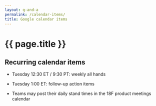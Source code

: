 ```yaml
---
layout: q-and-a
permalink: /calendar-items/
title: Google calendar items
---
```

# {{ page.title }}

## Recurring calendar items

* Tuesday 12:30 ET / 9:30 PT: weekly all hands

* Tuesday 1:00 ET: follow-up action items

* Teams may post their daily stand times in the 18F product meetings calendar
